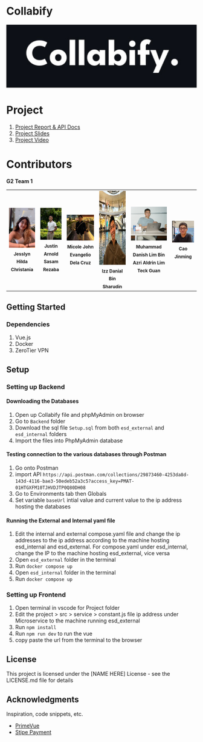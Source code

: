 # Collabify

<p align="center">
  <img src="Frontend\Readme_files\logo.jpg" width=600px>
</p>


# Project

1. [Project Report & API Docs](https://docs.google.com/document/d/1qe-v97qh0Op3Mk3ixpWzRCELSHMURxqcJao1n8w-aEI/edit)
2. [Project Slides](https://smu-my.sharepoint.com/:p:/g/personal/muhammadlim_2022_scis_smu_edu_sg/ERqi2dWXyB9GvByIzQPJ-TcBi2VPLSwgefTgUpb4jqM9GA?e=eU6zYl)
3. [Project Video]()

# Contributors

**G2 Team 1**

<table>
    <tr>
        <td align="center"><img src="Frontend\Readme_files\jesslyn.JPG" width="150px"/><br /><sub><b>Jesslyn Hilda Christania</b></sub></a></td>
        <td align="center"><img src="Frontend\Readme_files\justin.jpg" width="150px"/><br /><sub><b>Justin Arnold Sasam Rezaba</b></sub></a></td>
        <td align="center"><img src="Frontend\Readme_files\micole.jpg" width="150px"/><br /><sub><b>Micole John Evangelio Dela Cruz</b></sub></a></td>
        <td align="center"><img src="Frontend\Readme_files\izz.jpg" width="210px" height="195px"/><br /><sub><b>Izz Danial Bin Sharudin</b></sub></a></td>
        <td align="center"><img src="Frontend\Readme_files\danish.jpg" width="150px"/><br /><sub><b>Muhammad Danish Lim Bin Azri Aldrin Lim Teck Guan</b></sub></a></td>
        <td align="center"><img src="Frontend\Readme_files\jinming.jpg" width="150px"/><br /><sub><b>Cao Jinming</b></sub></a></td>
    </tr>
</table>

## Getting Started

### Dependencies

1. Vue.js
2. Docker
3. ZeroTier VPN

## Setup

### Setting up Backend

#### Downloading the Databases

1. Open up Collabify file and phpMyAdmin on browser
2. Go to `Backend` folder
3. Download the sql file `Setup.sql` from both `esd_external` and `esd_internal` folders
4. Import the files into PhpMyAdmin database

#### Testing connection to the various databases through Postman

1. Go onto Postman
2. import API `https://api.postman.com/collections/29873460-4253da8d-143d-4116-bae3-50edeb52a3c5?access_key=PMAT-01HTGXFM10TJHVDJTP0Q80DH08`
3. Go to Environments tab then Globals
4. Set variable `baseUrl` intial value and current value to the ip address hosting the databases 

#### Running the External and Internal yaml file

1. Edit the internal and external compose.yaml file and change the ip addresses to the ip address according to the machine hosting esd_internal and esd_external. For compose.yaml under esd_internal, change the IP to the machine hosting esd_external, vice versa
2. Open `esd_external` folder in the terminal
3. Run `docker compose up`
4. Open `esd_internal` folder in the terminal
5. Run `docker compose up`

### Setting up Frontend

1. Open terminal in vscode for Project folder
2. Edit the project > src > service > constant.js file ip address under Microservice to the machine running esd_external
3. Run `npm install`
4. Run `npm run dev` to run the vue
5. copy paste the url from the terminal to the browser

## License

This project is licensed under the [NAME HERE] License - see the LICENSE.md file for details

## Acknowledgments

Inspiration, code snippets, etc.

- [PrimeVue](https://github.com/primefaces/sakai-vue)
- [Stipe Payment](https://github.com/WebDevSimplified/stripe-checkout-simple)
